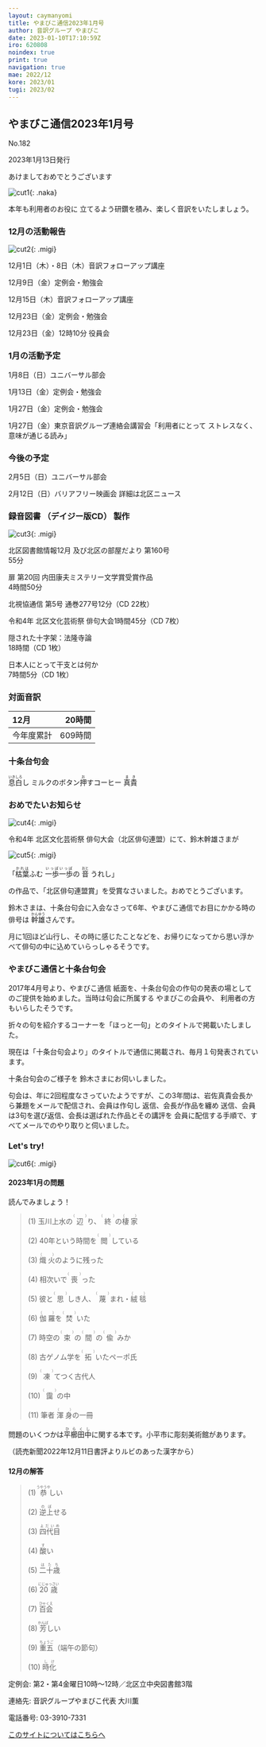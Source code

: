 ```yaml
---
layout: caymanyomi
title: やまびこ通信2023年1月号
author: 音訳グループ やまびこ
date: 2023-01-10T17:10:59Z
iro: 620808
noindex: true
print: true
navigation: true
mae: 2022/12
kore: 2023/01
tugi: 2023/02
---
```



## <span data-dur="4.209" data-begin="2.750" id="xmri_0001" markdown="1"> やまびこ通信2023年1月号</span>

<span data-dur="2.435" data-begin="6.959" id="xmri_0002" markdown="1">No.182</span>

<span data-dur="5.943" data-begin="9.394" id="xmri_0003" markdown="1">2023年1月13日発行</span>

<span data-dur="2.802" data-begin="19.863" id="xmri_0006" markdown="1">あけましておめでとうございます</span>

![cut1](media/01/cut1.jpeg){: .naka}

<span data-dur="3.450" data-begin="23.815" id="xmri_0008" markdown="1">本年も利用者のお役に 立てるよう</span><span data-dur="1.444" data-begin="27.265" id="xmri_0009" markdown="1">研鑽を積み、</span><span data-dur="4.324" data-begin="28.709" id="xmri_000A" markdown="1">楽しく音訳をいたしましょう。</span>

### <span data-dur="3.489" data-begin="33.033" id="xmri_000B" markdown="1"> 12月の活動報告</span>

![cut2](media/01/cut2.png){: .migi}

<span data-dur="2.306" data-begin="38.372" id="xmri_000D" markdown="1">12月1日（木）</span><span data-dur="1.569" data-begin="40.678" id="xmri_000E" markdown="1">・8日（木）</span><span data-dur="2.916" data-begin="42.247" id="xmri_000F" markdown="1">音訳フォローアップ講座</span>

<span data-dur="2.255" data-begin="45.163" id="xmri_0010" markdown="1">12月9日（金）</span><span data-dur="2.986" data-begin="47.418" id="xmri_0011" markdown="1">定例会・勉強会</span>

<span data-dur="2.410" data-begin="50.404" id="xmri_0012" markdown="1">12月15日（木）</span><span data-dur="2.917" data-begin="52.814" id="xmri_0013" markdown="1">音訳フォローアップ講座</span>

<span data-dur="2.636" data-begin="55.731" id="xmri_0014" markdown="1">12月23日（金）</span><span data-dur="2.986" data-begin="58.367" id="xmri_0015" markdown="1">定例会・勉強会</span>

<span data-dur="2.636" data-begin="61.353" id="xmri_0016" markdown="1">12月23日（金）</span><span data-dur="4.689" data-begin="63.989" id="xmri_0017" markdown="1">12時10分 役員会</span>

### <span data-dur="3.250" data-begin="68.678" id="xmri_0018" markdown="1"> 1月の活動予定</span>

<span data-dur="2.061" data-begin="71.928" id="xmri_0019" markdown="1">1月8日（日）</span><span data-dur="2.504" data-begin="73.989" id="xmri_001A" markdown="1">ユニバーサル部会</span>

<span data-dur="2.372" data-begin="76.493" id="xmri_001B" markdown="1">1月13日（金）</span><span data-dur="2.986" data-begin="78.865" id="xmri_001C" markdown="1">定例会・勉強会</span>

<span data-dur="2.518" data-begin="81.851" id="xmri_001D" markdown="1">1月27日（金）</span><span data-dur="2.986" data-begin="84.369" id="xmri_001E" markdown="1">定例会・勉強会</span>

<span data-dur="2.518" data-begin="87.355" id="xmri_001F" markdown="1">1月27日（金）</span><span data-dur="3.410" data-begin="89.873" id="xmri_0020" markdown="1">東京音訳グループ連絡会講習会</span><span data-dur="6.107" data-begin="93.283" id="xmri_0021" markdown="1">「利用者にとって ストレスなく<span class="infty_silent">、</span> 意味が通じる読み」</span>

### <span data-dur="2.630" data-begin="99.390" id="xmri_0022" markdown="1"> 今後の予定</span>

<span data-dur="1.960" data-begin="102.020" id="xmri_0023" markdown="1">2月5日（日）</span><span data-dur="2.504" data-begin="103.980" id="xmri_0024" markdown="1">ユニバーサル部会</span>

<span data-dur="2.224" data-begin="106.484" id="xmri_0025" markdown="1">2月12日（日）</span><span data-dur="5.647" data-begin="108.708" id="xmri_0026" markdown="1">バリアフリー映画会 詳細は北区ニュース</span>

### <span data-dur="4.728" data-begin="114.355" id="xmri_0027" markdown="1"> 録音図書<span class="infty_silent"> （</span>デイジー版CD<span class="infty_silent">） </span>製作</span>

![cut3](media/01/cut3.png){: .migi}

<span data-dur="5.956" data-begin="123.151" id="xmri_002A" markdown="1">北区図書館情報12月 及び北区の部屋だより 第160号</span>  
<span data-dur="1.846" data-begin="129.107" id="xmri_002B" markdown="1">55分</span>

<span data-dur="4.924" data-begin="130.953" id="xmri_002C" markdown="1">扉 第20回 内田康夫ミステリー文学賞受賞作品</span>  
<span data-dur="2.153" data-begin="135.877" id="xmri_002D" markdown="1">4時間50分</span>

<span data-dur="4.438" data-begin="138.030" id="xmri_002E" markdown="1">北視協通信 第5号 通巻277号</span><span data-dur="3.060" data-begin="142.468" id="xmri_002F" markdown="1">12分（CD 22枚）</span>

<span data-dur="3.883" data-begin="145.528" id="xmri_0030" markdown="1">令和4年 北区文化芸術祭 俳句大会</span><span data-dur="3.606" data-begin="149.411" id="xmri_0031" markdown="1">1時間45分（CD 7枚）</span>

<span data-dur="2.894" data-begin="153.017" id="xmri_0032" markdown="1">隠された十字架：法隆寺論</span>  
<span data-dur="1.429" data-begin="155.911" id="xmri_0033" markdown="1">18時間</span><span data-dur="2.017" data-begin="157.340" id="xmri_0034" markdown="1">（CD 1枚）</span>

<span data-dur="2.721" data-begin="159.357" id="xmri_0035" markdown="1">日本人にとって干支とは何か</span>  
<span data-dur="1.564" data-begin="162.078" id="xmri_0036" markdown="1">7時間5分</span><span data-dur="3.766" data-begin="163.642" id="xmri_0037" markdown="1">（CD 1枚）</span>

### <span data-dur="2.666" data-begin="167.408" id="xmri_0038" markdown="1"> 対面音訳</span>

<span data-dur="1.225" data-begin="170.074" id="xmri_0039" markdown="1">12月</span>|<span data-dur="2.140" data-begin="171.299" id="xmri_003A" markdown="1">20時間</span>
|:---|---:|
<span data-dur="1.591" data-begin="173.439" id="xmri_003B" markdown="1">今年度累計</span>|<span data-dur="3.765" data-begin="175.030" id="xmri_003C" markdown="1">609時間</span>

### <span data-dur="2.768" data-begin="178.795" id="xmri_003D" markdown="1"> 十条台句会</span>

<span data-dur="7.370" data-begin="181.563" id="xmri_003E" markdown="1"><ruby>息白<rp>(</rp><rt>いきしろ</rt><rp>)</rp></ruby>し ミルクのボタン<ruby>押<rp>(</rp><rt>お</rt><rp>)</rp></ruby>すコーヒー
<span class="haigo" data-dur="3.117" data-begin="188.933" id="xmri_003F" markdown="1"><ruby>真貴<rp>(</rp><rt>まき</rt><rp>)</rp></ruby></span>

### <span data-dur="2.868" data-begin="192.050" id="xmri_0040" markdown="1"> おめでたいお知らせ</span>

![cut4](media/01/cut4.png){: .migi}

<span data-dur="3.883" data-begin="196.068" id="xmri_0042" markdown="1">令和4年 北区文化芸術祭 俳句大会</span><span data-dur="2.174" data-begin="199.951" id="xmri_0043" markdown="1">（北区俳句連盟<span class="infty_silent">）</span>にて、</span><span data-dur="2.975" data-begin="202.125" id="xmri_0044" markdown="1">鈴木幹雄さまが</span>

![cut5](media/01/cut5.png){: .migi}

<span data-dur="7.968" data-begin="206.250" id="xmri_0046" markdown="1">「<ruby>枯葉<rp>(</rp><rt>かれは</rt><rp>)</rp></ruby>ふむ <ruby>一歩一歩<rp>(</rp><rt>いっぽいっぽ</rt><rp>)</rp></ruby>の <ruby>音<rp>(</rp><rt>おと</rt><rp>)</rp></ruby> うれし」</span>

<span data-dur="1.349" data-begin="214.218" id="xmri_0047" markdown="1">の作品で、</span><span data-dur="3.841" data-begin="215.567" id="xmri_0048" markdown="1">「北区俳句連盟賞<span class="infty_silent">」</span>を受賞なさいました。</span><span data-dur="3.030" data-begin="219.408" id="xmri_0049" markdown="1">おめでとうございます。</span>

<span data-dur="1.366" data-begin="222.438" id="xmri_004A" markdown="1">鈴木さまは、</span><span data-dur="3.058" data-begin="223.804" id="xmri_004B" markdown="1">十条台句会に入会なさって6年、</span><span data-dur="6.429" data-begin="226.862" id="xmri_004C" markdown="1">やまびこ通信でお目にかかる時の俳号は <ruby>幹雄<rp>(</rp><rt>かんゆう</rt><rp>)</rp></ruby>さんです。</span>

<span data-dur="2.280" data-begin="233.291" id="xmri_004D" markdown="1">月に1回ほど山行し、</span><span data-dur="2.336" data-begin="235.571" id="xmri_004E" markdown="1">その時に感じたことなどを、</span><span data-dur="7.523" data-begin="237.907" id="xmri_004F" markdown="1">お帰りになってから思い浮かべて俳句の中に込めていらっしゃるそうです。</span>

### <span data-dur="3.896" data-begin="245.430" id="xmri_0050" markdown="1"> やまびこ通信と十条台句会</span>

<span data-dur="2.482" data-begin="249.326" id="xmri_0051" markdown="1">2017年4月号より、</span><span data-dur="2.310" data-begin="251.808" id="xmri_0052" markdown="1">やまびこ通信 紙面を、</span><span data-dur="5.786" data-begin="254.118" id="xmri_0053" markdown="1">十条台句会の作句の発表の場としてのご提供を始めました。</span><span data-dur="4.836" data-begin="259.904" id="xmri_0054" markdown="1">当時は句会に所属する やまびこの会員や<span class="infty_silent">、</span> 利用者の方も</span><span data-dur="2.810" data-begin="264.740" id="xmri_0055" markdown="1">いらしたそうです。</span>

<span data-dur="2.689" data-begin="267.550" id="xmri_0056" markdown="1">折々の句を紹介するコーナーを</span><span data-dur="4.746" data-begin="270.239" id="xmri_0057" markdown="1">「ほっと一句<span class="infty_silent">」</span>とのタイトルで掲載いたしました。</span>

<span data-dur="1.190" data-begin="274.985" id="xmri_0058" markdown="1">現在は</span><span data-dur="4.029" data-begin="276.175" id="xmri_0059" markdown="1">「十条台句会より<span class="infty_silent">」</span>のタイトルで通信に掲載され、</span><span data-dur="3.888" data-begin="280.204" id="xmri_005A" markdown="1">毎月１句発表されています。</span>

<span data-dur="5.787" data-begin="284.092" id="xmri_005B" markdown="1">十条台句会のご様子を 鈴木さまにお伺いしました。</span>

<span data-dur="1.044" data-begin="289.879" id="xmri_005C" markdown="1">句会は、</span><span data-dur="2.929" data-begin="290.923" id="xmri_005D" markdown="1">年に2回程度なさっていたようですが、</span><span data-dur="1.666" data-begin="293.852" id="xmri_005E" markdown="1">この3年間は、</span><span data-dur="3.989" data-begin="295.518" id="xmri_005F" markdown="1">岩佐真貴会長から兼題をメールで配信され、</span><span data-dur="2.371" data-begin="299.507" id="xmri_0060" markdown="1">会員は作句し 返信、</span><span data-dur="2.870" data-begin="301.878" id="xmri_0061" markdown="1">会長が作品を纏め 送信、</span><span data-dur="2.950" data-begin="304.748" id="xmri_0062" markdown="1">会員は3句を選び返信、</span><span data-dur="5.844" data-begin="307.698" id="xmri_0063" markdown="1">会長は選ばれた作品とその講評を 会員に配信する手順で、</span><span data-dur="5.656" data-begin="313.542" id="xmri_0064" markdown="1">すべてメールでのやり取りと伺いました。</span>

### <span data-dur=".500" data-begin="319.198" id="xmri_0065" markdown="1"></span> <span data-dur="1.640" data-begin="319.698" id="xmri_0066" markdown="1">Let&apos;s try!</span>

![cut6](media/01/cut6.png){: .migi}

#### <span data-dur="4.038" data-begin="323.188" id="xmri_0068" markdown="1"> 2023年1月の問題</span>

<span data-dur="3.495" data-begin="327.226" id="xmri_0069" markdown="1">読んでみましょう！</span>

<blockquote markdown="1">

<span class="infty_silent">(1) 玉川上水の<ruby>辺<rp>(</rp><rt>（　　　）</rt><rp>)</rp></ruby>り、<ruby>終<rp>(</rp><rt>（　　　）</rt><rp>)</rp></ruby>の<ruby>棲家<rp>(</rp><rt>（　　　）</rt><rp>)</rp></ruby></span>

<span class="infty_silent">(2) 40年という時間を<ruby>閲<rp>(</rp><rt>（　　　）</rt><rp>)</rp></ruby>している</span>

<span class="infty_silent">(3) <ruby>熾火<rp>(</rp><rt>（　　　）</rt><rp>)</rp></ruby>のように残った</span>

<span class="infty_silent">(4) 相次いで<ruby>喪<rp>(</rp><rt>（　　　）</rt><rp>)</rp></ruby>った</span>

<span class="infty_silent">(5) 彼と<ruby>思<rp>(</rp><rt>（　　　）</rt><rp>)</rp></ruby>しき人、<ruby>蔑<rp>(</rp><rt>（　　　）</rt><rp>)</rp></ruby>まれ・<ruby>絨毯<rp>(</rp><rt>（　　　）</rt><rp>)</rp></ruby></span>

<span class="infty_silent">(6) <ruby>伽羅<rp>(</rp><rt>（　　　）</rt><rp>)</rp></ruby>を<ruby>焚<rp>(</rp><rt>（　　　）</rt><rp>)</rp></ruby>いた</span>

<span class="infty_silent">(7) 時空の<ruby>束<rp>(</rp><rt>（　　　）</rt><rp>)</rp></ruby>の<ruby>間<rp>(</rp><rt>（　　　）</rt><rp>)</rp></ruby>の<ruby>偸<rp>(</rp><rt>（　　　）</rt><rp>)</rp></ruby>みか</span>

<span class="infty_silent">(8) 古ゲノム学を<ruby>拓<rp>(</rp><rt>（　　　）</rt><rp>)</rp></ruby>いたペーポ氏</span>

<span class="infty_silent">(9) <ruby>凍<rp>(</rp><rt>（　　　）</rt><rp>)</rp></ruby>てつく古代人</span>

<span class="infty_silent">(10) <ruby>靄<rp>(</rp><rt>（　　　）</rt><rp>)</rp></ruby>の中</span>

<span class="infty_silent">(11) 筆者 <ruby>渾身<rp>(</rp><rt>（　　　）</rt><rp>)</rp></ruby>の一冊</span>

</blockquote>

<span data-dur="4.794" data-begin="335.246" id="xmri_006B" markdown="1">問題のいくつかは<ruby>平櫛田中<rp>(</rp><rt>ひらくし</rt><rp>)</rp></ruby>に関する本です。</span><span data-dur="4.455" data-begin="340.040" id="xmri_006C" markdown="1">小平市に彫刻美術館があります。</span>

<span data-dur="7.447" data-begin="344.495" id="xmri_006D" markdown="1">（読売新聞2022年12月11日書評よりルビのあった漢字から）</span>

#### <span data-dur="3.011" data-begin="351.942" id="xmri_006E" markdown="1"> 12月の解答</span>

<blockquote markdown="1">

<span data-dur="1.178" data-begin="354.953" id="xmri_006F" markdown="1">(1)</span> <span data-dur="1.742" data-begin="356.131" id="xmri_0070" markdown="1"><ruby>恭<rp>(</rp><rt>うやうや</rt><rp>)</rp></ruby>しい</span>

<span data-dur="1.017" data-begin="357.873" id="xmri_0071" markdown="1">(2)</span> <span data-dur="1.573" data-begin="358.890" id="xmri_0072" markdown="1"><ruby>逆上<rp>(</rp><rt>のぼ</rt><rp>)</rp></ruby>せる</span>

<span data-dur="1.144" data-begin="360.463" id="xmri_0073" markdown="1">(3)</span> <span data-dur="1.545" data-begin="361.607" id="xmri_0074" markdown="1"><ruby>四代目<rp>(</rp><rt>よだいめ</rt><rp>)</rp></ruby></span>

<span data-dur="1.119" data-begin="363.152" id="xmri_0075" markdown="1">(4)</span> <span data-dur="1.314" data-begin="364.271" id="xmri_0076" markdown="1"><ruby>酸<rp>(</rp><rt>す</rt><rp>)</rp></ruby>い</span>

<span data-dur="1.046" data-begin="365.585" id="xmri_0077" markdown="1">(5)</span> <span data-dur="1.478" data-begin="366.631" id="xmri_0078" markdown="1"><ruby>二十歳<rp>(</rp><rt>はたち</rt><rp>)</rp></ruby></span>

<span data-dur="1.177" data-begin="368.109" id="xmri_0079" markdown="1">(6)</span> <span data-dur="1.697" data-begin="369.286" id="xmri_007A" markdown="1"><ruby>20歳<rp>(</rp><rt>にじゅっさい</rt><rp>)</rp></ruby></span>

<span data-dur="1.171" data-begin="370.983" id="xmri_007B" markdown="1">(7)</span> <span data-dur="1.491" data-begin="372.154" id="xmri_007C" markdown="1"><ruby>百会<rp>(</rp><rt>ひゃくえ</rt><rp>)</rp></ruby></span>

<span data-dur="1.211" data-begin="373.645" id="xmri_007D" markdown="1">(8)</span> <span data-dur="1.663" data-begin="374.856" id="xmri_007E" markdown="1"><ruby>芳<rp>(</rp><rt>かんば</rt><rp>)</rp></ruby>しい</span>

<span data-dur="1.198" data-begin="376.519" id="xmri_007F" markdown="1">(9)</span> <span data-dur=".955" data-begin="377.717" id="xmri_0080" markdown="1"><ruby>重五<rp>(</rp><rt>ちょうご</rt><rp>)</rp></ruby></span><span data-dur="1.928" data-begin="378.672" id="xmri_0081" markdown="1">（端午の節句）</span>

<span data-dur="1.137" data-begin="380.600" id="xmri_0082" markdown="1">(10)</span> <span data-dur="1.345" data-begin="381.737" id="xmri_0083" markdown="1"><ruby>時化<rp>(</rp><rt>しけ</rt><rp>)</rp></ruby></span>

</blockquote>

<span data-dur="1.205" data-begin="383.082" id="xmri_0084" markdown="1">定例会:</span> <span data-dur="3.237" data-begin="384.287" id="xmri_0085" markdown="1">第2・第4金曜日10時～12時</span><span data-dur="3.047" data-begin="387.524" id="xmri_0086" markdown="1">／北区立中央図書館3階</span>

<span data-dur="1.319" data-begin="390.571" id="xmri_0087" markdown="1">連絡先:</span> <span data-dur="3.965" data-begin="391.890" id="xmri_0088" markdown="1">音訳グループやまびこ代表 大川薫</span>

<span data-dur="1.409" data-begin="395.855" id="xmri_0089" markdown="1">電話番号:</span> <span data-dur="4.305" data-begin="397.264" id="xmri_008A" markdown="1">03-3910-7331</span>

<a href="mailto:ymbk2016ml@gmail.com?Subject=やまびこウェブサイトについて" data-dur="5.930" data-begin="401.569" id="xmri_008B" markdown="1">このサイトについてはこちらへ</a>


